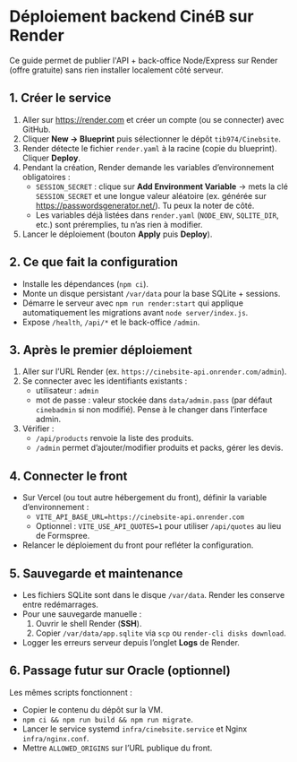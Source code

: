 # Déploiement backend CinéB sur Render

Ce guide permet de publier l'API + back-office Node/Express sur Render (offre gratuite) sans rien installer localement côté serveur.

## 1. Créer le service

1. Aller sur https://render.com et créer un compte (ou se connecter) avec GitHub.
2. Cliquer **New → Blueprint** puis sélectionner le dépôt `tib974/Cinebsite`.
3. Render détecte le fichier `render.yaml` à la racine (copie du blueprint). Cliquer **Deploy**.
4. Pendant la création, Render demande les variables d’environnement obligatoires :
   - `SESSION_SECRET` : clique sur **Add Environment Variable** → mets la clé `SESSION_SECRET` et une longue valeur aléatoire (ex. générée sur https://passwordsgenerator.net/). Tu peux la noter de côté.
   - Les variables déjà listées dans `render.yaml` (`NODE_ENV`, `SQLITE_DIR`, etc.) sont préremplies, tu n’as rien à modifier.
5. Lancer le déploiement (bouton **Apply** puis **Deploy**).

## 2. Ce que fait la configuration

- Installe les dépendances (`npm ci`).
- Monte un disque persistant `/var/data` pour la base SQLite + sessions.
- Démarre le serveur avec `npm run render:start` qui applique automatiquement les migrations avant `node server/index.js`.
- Expose `/health`, `/api/*` et le back-office `/admin`.

## 3. Après le premier déploiement

1. Aller sur l’URL Render (ex. `https://cinebsite-api.onrender.com/admin`).
2. Se connecter avec les identifiants existants :
   - utilisateur : `admin`
   - mot de passe : valeur stockée dans `data/admin.pass` (par défaut `cinebadmin` si non modifié). Pense à le changer dans l’interface admin.
3. Vérifier :
   - `/api/products` renvoie la liste des produits.
   - `/admin` permet d’ajouter/modifier produits et packs, gérer les devis.

## 4. Connecter le front

- Sur Vercel (ou tout autre hébergement du front), définir la variable d’environnement :
  - `VITE_API_BASE_URL=https://cinebsite-api.onrender.com`
  - Optionnel : `VITE_USE_API_QUOTES=1` pour utiliser `/api/quotes` au lieu de Formspree.
- Relancer le déploiement du front pour refléter la configuration.

## 5. Sauvegarde et maintenance

- Les fichiers SQLite sont dans le disque `/var/data`. Render les conserve entre redémarrages.
- Pour une sauvegarde manuelle :
  1. Ouvrir le shell Render (**SSH**).
  2. Copier `/var/data/app.sqlite` via `scp` ou `render-cli disks download`.
- Logger les erreurs serveur depuis l’onglet **Logs** de Render.

## 6. Passage futur sur Oracle (optionnel)

Les mêmes scripts fonctionnent :
- Copier le contenu du dépôt sur la VM.
- `npm ci && npm run build && npm run migrate`.
- Lancer le service systemd `infra/cinebsite.service` et Nginx `infra/nginx.conf`.
- Mettre `ALLOWED_ORIGINS` sur l’URL publique du front.
